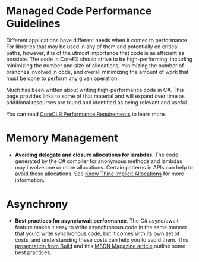 Managed Code Performance Guidelines
===================================

Different applications have different needs when it comes to performance.  For libraries that may be used in any of them and potentially on critical paths, however, it is of the utmost importance that code is as efficient as possible.  The code in CoreFX should strive to be high-performing, including minimizing the number and size of allocations, minimizing the number of branches involved in code, and overall minimizing the amount of work that must be done to perform any given operation.

Much has been written about writing high-performance code in C#.  This page provides links to some of that material and will expand over time as additional resources are found and identified as being relevant and useful.

You can read [CoreCLR Performance Requirements](../../coreclr/project-docs/performance-guidelines.md) to learn more.

# Memory Management

* **Avoiding delegate and closure allocations for lambdas**.  The code generated by the C# compiler for anonymous methods and lambdas may involve one or more allocations.  Certain patterns in APIs can help to avoid these allocations.  See [Know Thine Implicit Allocations](http://blogs.msdn.com/b/pfxteam/archive/2012/02/03/10263921.aspx) for more information.

# Asynchrony

* **Best practices for async/await performance**.  The C# async/await feature makes it easy to write asynchronous code in the same manner that you'd write synchronous code, but it comes with its own set of costs, and understanding these costs can help you to avoid them.  This [presentation from Build](http://channel9.msdn.com/Events/BUILD/BUILD2011/TOOL-829T) and this [MSDN Magazine article](http://msdn.microsoft.com/en-us/magazine/hh456402.aspx) outline some best practices.
